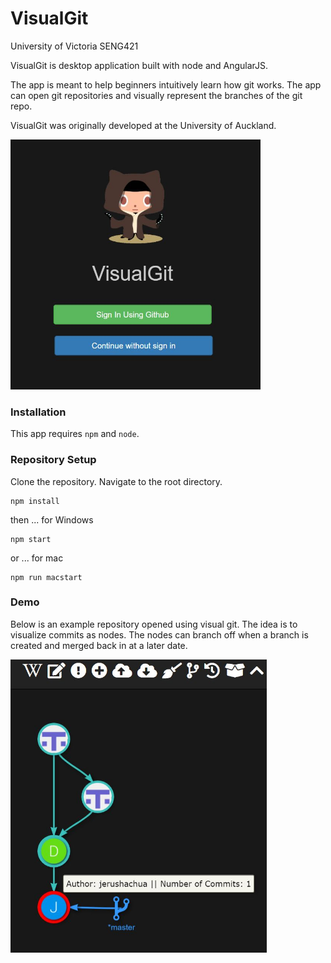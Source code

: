 # VisualGit
University of Victoria SENG421

VisualGit is desktop application built with node and AngularJS.

The app is meant to help beginners intuitively learn how git works. The app can open git repositories and visually represent the branches of the git repo.

VisualGit was originally developed at the University of Auckland.

<img src="assets/visualgit.JPG" alt="drawing" width="400" height="400"/>

### Installation

This app requires ````npm```` and ````node````.

### Repository Setup

Clone the repository. Navigate to the root directory.

````
npm install
````
then ... for Windows
````
npm start
````

or ... for mac
````
npm run macstart
````

### Demo

Below is an example repository opened using visual git. The idea is to visualize commits as nodes. The nodes can branch off when a branch is created and merged back in at a later date.

<img src="assets/example-visualgit.JPG" alt="drawing" width="410" height="469"/>

